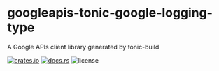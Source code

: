 # googleapis-tonic-google-logging-type

A Google APIs client library generated by tonic-build

[![crates.io](https://img.shields.io/crates/v/googleapis-tonic-google-logging-type)](https://crates.io/crates/googleapis-tonic-google-logging-type)
[![docs.rs](https://img.shields.io/docsrs/googleapis-tonic-google-logging-type)](https://docs.rs/googleapis-tonic-google-logging-type)
![license](https://img.shields.io/crates/l/googleapis-tonic-google-logging-type)
